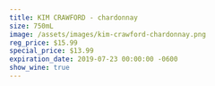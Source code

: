 ```yaml
---
title: KIM CRAWFORD - chardonnay
size: 750mL
image: /assets/images/kim-crawford-chardonnay.png
reg_price: $15.99
special_price: $13.99
expiration_date: 2019-07-23 00:00:00 -0600
show_wine: true
---
```


